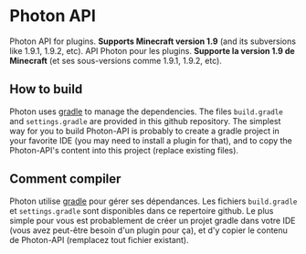 # Photon API
Photon API for plugins. **Supports Minecraft version 1.9** (and its subversions like 1.9.1, 1.9.2, etc).
API Photon pour les plugins. **Supporte la version 1.9 de Minecraft** (et ses sous-versions comme 1.9.1, 1.9.2, etc).

## How to build
Photon uses [gradle](http://gradle.org) to manage the dependencies. The files `build.gradle` and `settings.gradle` are provided in this github repository. The simplest way for you to build Photon-API is probably to create a gradle project in your favorite IDE (you may need to install a plugin for that), and to copy the Photon-API's content into this project (replace existing files).

## Comment compiler
Photon utilise [gradle](http://gradle.org) pour gérer ses dépendances. Les fichiers `build.gradle` et `settings.gradle` sont disponibles dans ce repertoire github. Le plus simple pour vous est probablement de créer un projet gradle dans votre IDE (vous avez peut-être besoin d'un plugin pour ça), et d'y copier le contenu de Photon-API (remplacez tout fichier existant).
